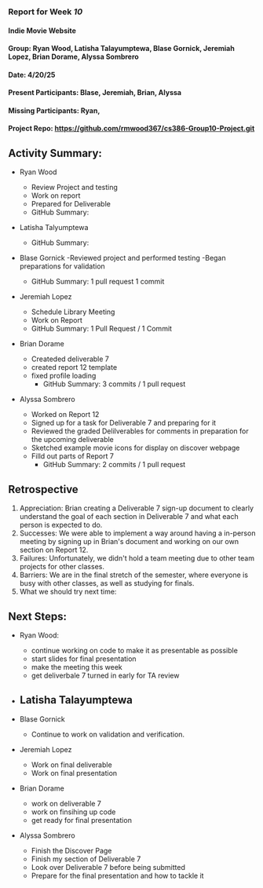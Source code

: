 ### Report for Week *10*

#### Indie Movie Website
#### Group: Ryan Wood, Latisha Talayumptewa, Blase Gornick, Jeremiah Lopez, Brian Dorame, Alyssa Sombrero
#### Date: 4/20/25
#### Present Participants: Blase, Jeremiah, Brian, Alyssa
#### Missing Participants: Ryan, 
#### Project Repo: https://github.com/rmwood367/cs386-Group10-Project.git

## Activity Summary:
* Ryan Wood
   - Review Project and testing
   - Work on report
   - Prepared for Deliverable
    - GitHub Summary:

* Latisha Talyumptewa
    - GitHub Summary:

* Blase Gornick
    -Reviewed project and performed testing
    -Began preparations for validation
    - GitHub Summary: 1 pull request 1 commit

* Jeremiah Lopez
    - Schedule Library Meeting
    - Work on Report
    - GitHub Summary: 1 Pull Request / 1 Commit

* Brian Dorame
  - Createded deliverable 7
  - created report 12 template
  - fixed profile loading
    - GitHub Summary: 3 commits / 1 pull request

* Alyssa Sombrero
  - Worked on Report 12
  - Signed up for a task for Deliverable 7 and preparing for it
  - Reviewed the graded Delilverables for comments in preparation for the upcoming deliverable
  - Sketched example movie icons for display on discover webpage
  - Filld out parts of Report 7 
    - GitHub Summary: 2 commits / 1 pull request

## Retrospective
1. Appreciation: Brian creating a Deliverable 7 sign-up document to clearly understand the goal of each section in Deliverable 7 and what each person is expected to do.
2. Successes: We were able to implement a way around having a in-person meeting by signing up in Brian's document and working on our own section on Report 12.
3. Failures: Unfortunately, we didn't hold a team meeting due to other team projects for other classes.
4. Barriers: We are in the final stretch of the semester, where everyone is busy with other classes, as well as studying for finals.
5. What we should try next time:

## Next Steps:
* Ryan Wood:
    - continue working on code to make it as presentable as possible
    - start slides for final presentation
    - make the meeting this week 
    - get deliverbale 7 turned in early for TA review

* Latisha Talayumptewa
    -

* Blase Gornick
    - Continue to work on validation and verification.

* Jeremiah Lopez
    - Work on final deliverable
    - Work on final presentation

* Brian Dorame
    - work on deliverable 7
    - work on finsihing up code
    - get ready for final presentation

* Alyssa Sombrero
    - Finish the Discover Page
    - Finish my section of Deliverable 7
    - Look over Deliverable 7 before being submitted
    - Prepare for the final presentation and how to tackle it
